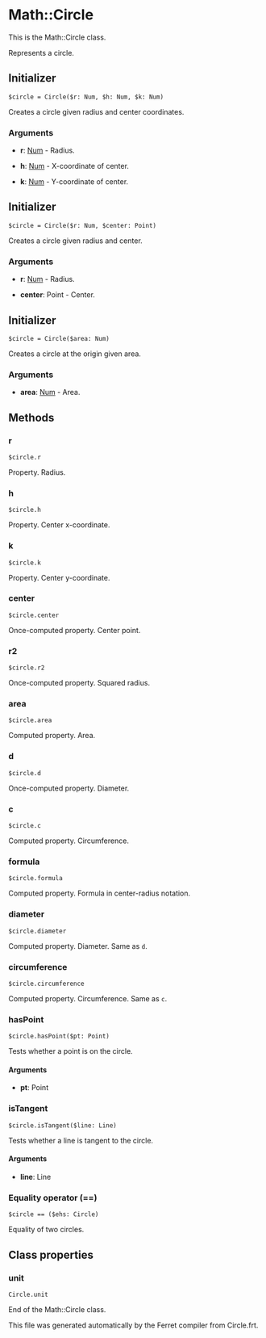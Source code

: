 # Math::Circle

This is the Math::Circle class.

Represents a circle.


## Initializer

```
$circle = Circle($r: Num, $h: Num, $k: Num)
```

Creates a circle given radius and center coordinates.


### Arguments

* __r__: [Num](/doc/std/Number.md) - Radius.

* __h__: [Num](/doc/std/Number.md) - X-coordinate of center.

* __k__: [Num](/doc/std/Number.md) - Y-coordinate of center.



## Initializer

```
$circle = Circle($r: Num, $center: Point)
```

Creates a circle given radius and center.


### Arguments

* __r__: [Num](/doc/std/Number.md) - Radius.

* __center__: Point - Center.



## Initializer

```
$circle = Circle($area: Num)
```

Creates a circle at the origin given area.


### Arguments

* __area__: [Num](/doc/std/Number.md) - Area.

## Methods

### r

```
$circle.r
```

Property. Radius.



### h

```
$circle.h
```

Property. Center x-coordinate.



### k

```
$circle.k
```

Property. Center y-coordinate.



### center

```
$circle.center
```

Once-computed property. Center point.



### r2

```
$circle.r2
```

Once-computed property. Squared radius.



### area

```
$circle.area
```

Computed property. Area.



### d

```
$circle.d
```

Once-computed property. Diameter.



### c

```
$circle.c
```

Computed property. Circumference.



### formula

```
$circle.formula
```

Computed property. Formula in center-radius notation.



### diameter

```
$circle.diameter
```

Computed property. Diameter. Same as `d`.



### circumference

```
$circle.circumference
```

Computed property. Circumference. Same as `c`.



### hasPoint

```
$circle.hasPoint($pt: Point)
```

Tests whether a point is on the circle.


#### Arguments

* __pt__: Point  



### isTangent

```
$circle.isTangent($line: Line)
```

Tests whether a line is tangent to the circle.


#### Arguments

* __line__: Line  



### Equality operator (==)

```
$circle == ($ehs: Circle)
```

Equality of two circles.

## Class properties

### unit

```
Circle.unit
```



End of the Math::Circle class.

This file was generated automatically by the Ferret compiler from
Circle.frt.